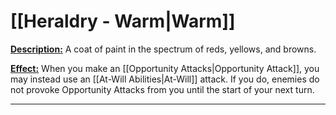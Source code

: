 # [[Heraldry - Warm|Warm]]
<u>**Description:**</u>  A coat of paint in the spectrum of reds, yellows, and browns.

<u>**Effect:**</u> When you make an [[Opportunity Attacks|Opportunity Attack]], you may instead use an [[At-Will Abilities|At-Will]] attack. If you do, enemies do not provoke Opportunity Attacks from you until the start of your next turn.

---